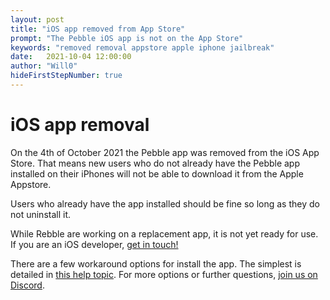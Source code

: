 ```yaml
---
layout: post
title: "iOS app removed from App Store"
prompt: "The Pebble iOS app is not on the App Store"
keywords: "removed removal appstore apple iphone jailbreak"
date:   2021-10-04 12:00:00
author: "Will0"
hideFirstStepNumber: true
---
```


# iOS app removal 

On the 4th of October 2021 the Pebble app was removed from the iOS App Store. That means new users who do not already have the Pebble app installed on their iPhones will not be able to download it from the Apple Appstore.

Users who already have the app installed should be fine so long as they do not uninstall it.

While Rebble are working on a replacement app, it is not yet ready for use. If you are an iOS developer, [get in touch!](https://rebble.io/contact)

There are a few workaround options for install the app. The simplest is detailed in [this help topic](/sideload-ios-app). For more options or further questions, [join us on Discord](https://rebble.io/discord).
